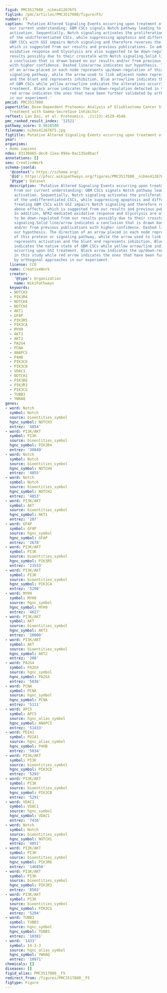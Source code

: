 ```yaml
---
figid: PMC3517080__nihms412676f5
figlink: /pmc/articles/PMC3517080/figure/F5/
number: F5
caption: 'Putative Altered Signaling Events occurring upon treatment of GSI. From
  our current understanding: GBM CSCs signals Notch pathway leading to a constitutive
  activation. Sequentially, Notch signaling activates the proliferation and maintenance
  of the undifferentiated CSCs, while suppressing apoptosis and differentiation. Treating
  GBM CSCs with GSI impairs Notch signaling and therefore reverses the above effects,
  which is suggested from our results and previous publications. In addition, NFR2-mediated
  oxidative response and Glycolysis are also suggested to be down-regulated from our
  results possibly due to their crosstalk with Notch signaling.Solid line/arrow indicates
  a conclusion that is drawn based on our results and/or from previous publications
  with higher confidence. Dashed line/arrow indicates our hypothesis. The direction
  of an arrow placed in each node represents up/down-regulation of this protein or
  signaling pathway, while the arrow used to link adjacent nodes represents activation
  and the blunt end represents inhibition. Blue arrow/line indicates the native state
  of GBM CSCs while yellow arrow/line indicates the alterations occurring upon GSI
  treatment. Black arrow indicates the up/down-regulation detected in this study while
  red arrow indicates the ones that have been further validated by orthogonal approaches
  in our experiment.'
pmcid: PMC3517080
papertitle: Dose-Dependent Proteomic Analysis of Glioblastoma Cancer Stem Cells upon
  Treatment with Gamma-Secretase Inhibitor.
reftext: Lan Dai, et al. Proteomics. ;11(23):4529-4540.
pmc_ranked_result_index: '11521'
pathway_score: 0.9610508
filename: nihms412676f5.jpg
figtitle: Putative Altered Signaling Events occurring upon treatment of GSI
year: ''
organisms:
- Homo sapiens
ndex: 83130465-dec0-11ea-99da-0ac135e8bacf
annotations: []
seo: CreativeWork
schema-jsonld:
  '@context': https://schema.org/
  '@id': https://pfocr.wikipathways.org/figures/PMC3517080__nihms412676f5.html
  '@type': Dataset
  description: 'Putative Altered Signaling Events occurring upon treatment of GSI.
    From our current understanding: GBM CSCs signals Notch pathway leading to a constitutive
    activation. Sequentially, Notch signaling activates the proliferation and maintenance
    of the undifferentiated CSCs, while suppressing apoptosis and differentiation.
    Treating GBM CSCs with GSI impairs Notch signaling and therefore reverses the
    above effects, which is suggested from our results and previous publications.
    In addition, NFR2-mediated oxidative response and Glycolysis are also suggested
    to be down-regulated from our results possibly due to their crosstalk with Notch
    signaling.Solid line/arrow indicates a conclusion that is drawn based on our results
    and/or from previous publications with higher confidence. Dashed line/arrow indicates
    our hypothesis. The direction of an arrow placed in each node represents up/down-regulation
    of this protein or signaling pathway, while the arrow used to link adjacent nodes
    represents activation and the blunt end represents inhibition. Blue arrow/line
    indicates the native state of GBM CSCs while yellow arrow/line indicates the alterations
    occurring upon GSI treatment. Black arrow indicates the up/down-regulation detected
    in this study while red arrow indicates the ones that have been further validated
    by orthogonal approaches in our experiment.'
  license: CC0
  name: CreativeWork
  creator:
    '@type': Organization
    name: WikiPathways
  keywords:
  - NOTCH3
  - PIK3R4
  - NOTCH4
  - NOTCH2
  - AKT1
  - GFAP
  - PIK3R5
  - PIK3CA
  - MYH9
  - AKT3
  - AKT2
  - PA2G4
  - PCNA
  - ANAPC5
  - P4HB
  - PIK3CD
  - PIK3CB
  - VDAC1
  - NOTCH1
  - PIK3R6
  - PIK3R3
  - PIK3CG
  - TUBB3
  - YWHAQ
genes:
- word: Notch
  symbol: Notch
  source: bioentities_symbol
  hgnc_symbol: NOTCH3
  entrez: '4854'
- word: PI3K/AKT
  symbol: PI3K
  source: bioentities_symbol
  hgnc_symbol: PIK3R4
  entrez: '30849'
- word: Notch
  symbol: Notch
  source: bioentities_symbol
  hgnc_symbol: NOTCH4
  entrez: '4855'
- word: Notch
  symbol: Notch
  source: bioentities_symbol
  hgnc_symbol: NOTCH2
  entrez: '4853'
- word: PI3K/AKT
  symbol: AKT
  source: bioentities_symbol
  hgnc_symbol: AKT1
  entrez: '207'
- word: GFAP
  symbol: GFAP
  source: hgnc_symbol
  hgnc_symbol: GFAP
  entrez: '2670'
- word: PI3K/AKT
  symbol: PI3K
  source: bioentities_symbol
  hgnc_symbol: PIK3R5
  entrez: '23533'
- word: PI3K/AKT
  symbol: PI3K
  source: bioentities_symbol
  hgnc_symbol: PIK3CA
  entrez: '5290'
- word: MYH9
  symbol: MYH9
  source: hgnc_symbol
  hgnc_symbol: MYH9
  entrez: '4627'
- word: PI3K/AKT
  symbol: AKT
  source: bioentities_symbol
  hgnc_symbol: AKT3
  entrez: '10000'
- word: PI3K/AKT
  symbol: AKT
  source: bioentities_symbol
  hgnc_symbol: AKT2
  entrez: '208'
- word: PA2G4
  symbol: PA2G4
  source: hgnc_symbol
  hgnc_symbol: PA2G4
  entrez: '5036'
- word: PCNA
  symbol: PCNA
  source: hgnc_symbol
  hgnc_symbol: PCNA
  entrez: '5111'
- word: APC5
  symbol: APC5
  source: hgnc_alias_symbol
  hgnc_symbol: ANAPC5
  entrez: '51433'
- word: PDIA1
  symbol: PDIA1
  source: hgnc_alias_symbol
  hgnc_symbol: P4HB
  entrez: '5034'
- word: PI3K/AKT
  symbol: PI3K
  source: bioentities_symbol
  hgnc_symbol: PIK3CD
  entrez: '5293'
- word: PI3K/AKT
  symbol: PI3K
  source: bioentities_symbol
  hgnc_symbol: PIK3CB
  entrez: '5291'
- word: VDAC1
  symbol: VDAC1
  source: hgnc_symbol
  hgnc_symbol: VDAC1
  entrez: '7416'
- word: Notch
  symbol: Notch
  source: bioentities_symbol
  hgnc_symbol: NOTCH1
  entrez: '4851'
- word: PI3K/AKT
  symbol: PI3K
  source: bioentities_symbol
  hgnc_symbol: PIK3R6
  entrez: '146850'
- word: PI3K/AKT
  symbol: PI3K
  source: bioentities_symbol
  hgnc_symbol: PIK3R3
  entrez: '8503'
- word: PI3K/AKT
  symbol: PI3K
  source: bioentities_symbol
  hgnc_symbol: PIK3CG
  entrez: '5294'
- word: TUBB3
  symbol: TUBB3
  source: hgnc_symbol
  hgnc_symbol: TUBB3
  entrez: '10381'
- word: '1433'
  symbol: 14-3-3
  source: hgnc_alias_symbol
  hgnc_symbol: YWHAQ
  entrez: '10971'
chemicals: []
diseases: []
figid_alias: PMC3517080__F5
redirect_from: /figures/PMC3517080__F5
figtype: Figure
---
```

